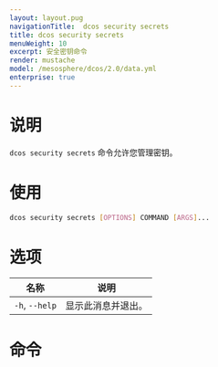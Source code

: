 ```yaml
---
layout: layout.pug
navigationTitle:  dcos security secrets
title: dcos security secrets
menuWeight: 10
excerpt: 安全密钥命令
render: mustache
model: /mesosphere/dcos/2.0/data.yml
enterprise: true
---
```


# 说明

`dcos security secrets` 命令允许您管理密钥。

# 使用

```bash
dcos security secrets [OPTIONS] COMMAND [ARGS]...
```
 # 选项

| 名称 | 说明 |
|------------------|----------------------|
|  `-h`, `--help` |                显示此消息并退出。|

# 命令

